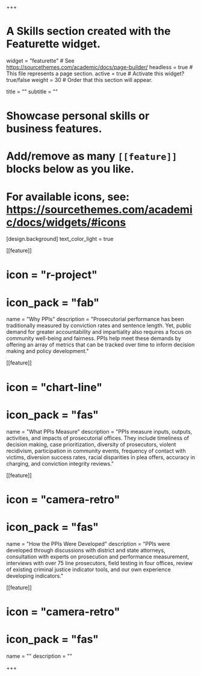 +++
# A Skills section created with the Featurette widget.
widget = "featurette"  # See https://sourcethemes.com/academic/docs/page-builder/
headless = true  # This file represents a page section.
active = true  # Activate this widget? true/false
weight = 30  # Order that this section will appear.

title = ""
subtitle = ""

# Showcase personal skills or business features.
# 
# Add/remove as many `[[feature]]` blocks below as you like.
# 
# For available icons, see: https://sourcethemes.com/academic/docs/widgets/#icons

[design.background]
  text_color_light = true

[[feature]]
  # icon = "r-project"
  # icon_pack = "fab"
  name = "Why PPIs"
  description = "Prosecutorial performance has been traditionally measured by conviction rates and sentence length. Yet, public demand for greater accountability and impartiality also requires a focus on community well-being and fairness. PPIs help meet these demands by offering an array of metrics that can be tracked over time to inform decision making and policy development."

[[feature]]
  # icon = "chart-line"
  # icon_pack = "fas"
  name = "What PPIs Measure"
  description = "PPIs measure inputs, outputs, activities, and impacts of prosecutorial offices. They include timeliness of decision making, case prioritization, diversity of prosecutors, violent recidivism, participation in community events, frequency of contact with victims, diversion success rates, racial disparities in plea offers, accuracy in charging, and conviction integrity reviews."  


  [[feature]]
  # icon = "camera-retro"
  # icon_pack = "fas"
  name = "How the PPIs Were Developed"
  description = "PPIs were developed through discussions with district and state attorneys, consultation with experts on prosecution and performance measurement, interviews with over 75 line prosecutors, field testing in four offices, review of existing criminal justice indicator tools, and our own experience developing indicators."



[[feature]]
  # icon = "camera-retro"
  # icon_pack = "fas"
  name = ""
  description = ""

+++
